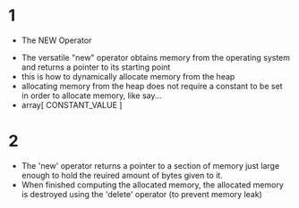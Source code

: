 # 1
* The NEW Operator
- The versatile "new" operator obtains memory from the operating system and returns a pointer to its starting
point
- this is how to dynamically allocate memory from the heap
- allocating memory from the heap does not require a constant to be set in order to allocate memory, like say...
- array[ CONSTANT_VALUE ] 

# 2
- The 'new' operator returns a pointer to a section of memory just large enough to hold the reuired amount of bytes given to it. 
- When finished computing the allocated memory, the allocated memory is destroyed using the 'delete'
operator (to prevent memory leak)